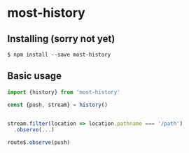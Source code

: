 # most-history

## Installing (sorry not yet)

```
$ npm install --save most-history
```

## Basic usage

```js
import {history} from 'most-history'

const {push, stream} = history()


stream.filter(location => location.pathname === '/path')
  .observe(...)

route$.observe(push)

```
